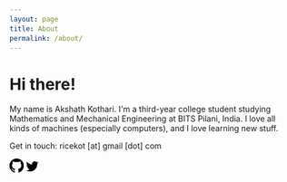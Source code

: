 ```yaml
---
layout: page
title: About
permalink: /about/
---
```


# Hi there!

My name is Akshath Kothari. I'm a third-year college student studying Mathematics and Mechanical Engineering at BITS Pilani, India. I love all kinds of machines (especially computers), and I love learning new stuff. 

Get in touch: ricekot [at] gmail [dot] com

<a href="https://github.com/ricekot/"><img src="/assets/images/github-icon.svg" alt="GitHub" title="my GitHub profile" height="25px"></a>
<a href="https://twitter.com/AkshathKothari"><img src="/assets/images/twitter-icon.png" alt="Twitter" title="my Twitter profile" height="22.5px"></a>

<!-- <style>
    @media (prefers-color-scheme: dark) {
        img {
            filter: invert(1);
        }
    }
</style> -->

